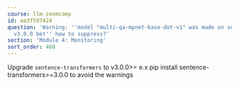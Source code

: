 ```yaml
---
course: llm-zoomcamp
id: aa3f597424
question: 'Warning: ''model "multi-qa-mpnet-base-dot-v1" was made on sentence transformers
  v3.0.0 bet'' how to suppress?'
section: 'Module 4: Monitoring'
sort_order: 480
---
```


Upgrade `sentence-transformers` to v3.0.0>= e.x pip install sentence-transformers>=3.0.0 to avoid the warnings

